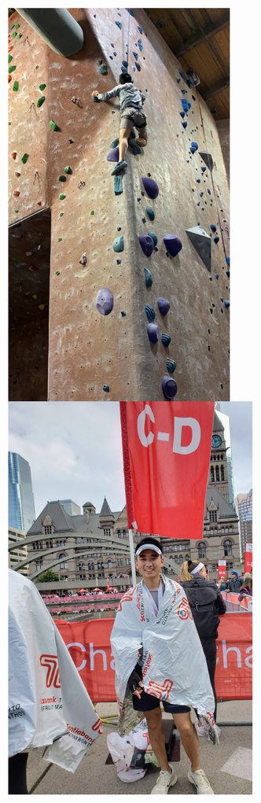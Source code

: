 <img src="rockclimbing1.JPG" align="left" height="800"> 

 <img src="running1.jpg" height="800">



 
